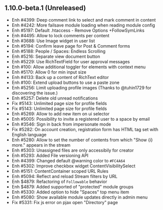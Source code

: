 1.10.0-beta.1 (Unreleased)
--------------------------

- Enh #4399: Deep comment link to select and mark comment in content
- Enh #4242: More failsave module loading when reading module config
- Enh #5197: Default .htaccess - Remove Options +FollowSymLinks 
- Enh #4495: Allow to lock comments per content
- Enh #3688: Use Image widget in user list
- Enh #5194: Confirm leave page for Post & Comment forms
- Enh #5188: People / Spaces: Endless Scrolling
- Enh #5216: Separate view document button
- Enh #5229: Use RichTextField for user approval messages
- Enh #100: Allow additional toggler for elements with context menu
- Enh #5170: Allow 0 for min input size
- Enh #4133: Back up a content of RichText editor
- Enh #100: Extend upload buttons to use a paste zone
- Enh #5256: Limit uploading profile images (Thanks to @tuhin1729 for discovering the issue.) 
- Enh #5257: Delete old unread notifications
- Fix #5143: Unlimited page size for profile fields
- Fix #5143: Unlimited page size for profile fields
- Enh #5269: Allow to add new item on ui selector
- Enh #5005: Possibility to invite a registered user to a space by email
- Enh #3546: Sign in back from impersonate mode
- Fix #5282: On account creation, registration form has HTML tag set with English language
- Enh #5280: Allow to set the number of contents from which "Show {i} more." appears in the stream
- Enh #5303: Unassigned files are only accessibily for creator 
- Enh #5293: Added File versioning API
- Enh #4399: Changed default @warning color to `#FC4A64`
- Enh #5302: Improve checkbox widget ContentVisibilitySelect 
- Enh #5151: ContentContainer scoped URL Rules
- Enh #5094: Reflect and reload Stream filters by URL
- Enh $4879: Refactoring of `Followable` behavior
- Enh $4879: Added supported of "protected" module groups
- Enh #5330: Added option to hide "Spaces" top menu item
- Enh #5080: Show available module updates directly in admin menu
- Fix #5331: Fix js error on pjax open "Directory" page
